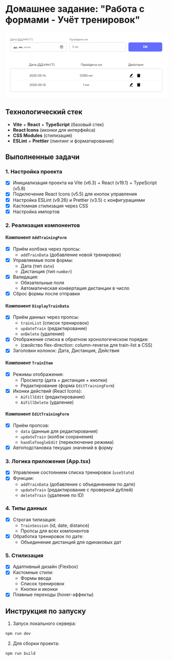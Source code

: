 # Домашнее задание: "Работа с формами - Учёт тренировок"

![Изображение](/src/assets/preview.png "Steps")

## Технологический стек
- **Vite** + **React** + **TypeScript** (базовый стек)
- **React Icons** (иконки для интерфейса)
- **CSS Modules** (стилизация)
- **ESLint** + **Prettier** (линтинг и форматирование)

## Выполненные задачи

### 1. Настройка проекта
- [x] Инициализация проекта на Vite (v6.3) + React (v19.1) + TypeScript (v5.8)
- [x] Подключение React Icons (v5.5) для кнопок управления
- [x] Настройка ESLint (v9.26) и Prettier (v3.5) с конфигурациями
- [x] Кастомная стилизация через CSS
- [x] Настройка импортов

### 2. Реализация компонентов

#### Компонент `AddTrainingForm`
- [x] Приём колбэка через пропсы:
  - `addTrainData` (добавление новой тренировки)
- [x] Управляемые поля формы:
  - Дата (тип `date`)
  - Дистанция (тип `number`)
- [x] Валидация:
  - Обязательные поля
  - Автоматическая конвертация дистанции в число
- [x] Сброс формы после отправки

#### Компонент `DisplayTrainData`
- [x] Приём данных через пропсы:
  - `trainList` (список тренировок)
  - `updateTrain` (редактирование)
  - `onDelete` (удаление)
- [x] Отображение списка в обратном хронологическом порядке:
  - (свойство flex-direction: column-reverse для train-list в CSS)
- [x] Заголовки колонок: Дата, Дистанция, Действия

#### Компонент `TrainItem`
- [x] Режимы отображения:
  - Просмотр (дата + дистанция + кнопки)
  - Редактирование (форма `EditTrainingForm`)
- [x] Иконки действий (React Icons):
  - `AiFillEdit` (редактирование)
  - `AiFillDelete` (удаление)

#### Компонент `EditTrainingForm`
- [x] Приём пропсов:
  - `data` (данные для редактирования)
  - `updateTrain` (колбэк сохранения)
  - `handleToogleEdit` (переключение режима)
- [x] Автоподстановка текущих значений в форму

### 3. Логика приложения (App.tsx)
- [x] Управление состоянием списка тренировок (`useState`)
- [x] Функции:
  - `addTrainData` (добавление с объединением по дате)
  - `updateTrain` (редактирование с проверкой дублей)
  - `deleteTrain` (удаление по ID)

### 4. Типы данных
- [x] Строгая типизация:
  - `TrainSession` (id, date, distance)
  - Пропсы для всех компонентов
- [x] Обработка тренировок по дате:
  - Объединение дистанций для одинаковых дат

### 5. Стилизация
- [x] Адаптивный дизайн (Flexbox)
- [x] Кастомные стили:
  - Формы ввода
  - Список тренировок
  - Кнопки и иконки
- [x] Плавные переходы (hover-эффекты)

## Инструкция по запуску
1. Запуск локального сервера:
```bash
npm run dev
```
2. Для сборки проекта:
```bash
npm run build
```

